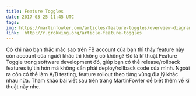 ```yaml
---
title: Feature Toggles
date: 2017-03-25 11:45 UTC
tags:
img: https://martinfowler.com/articles/feature-toggles/overview-diagram.png
link:  http://r.grokking.org/article-feature-toggles
---
```


Có khi nào bạn thắc mắc sao trên FB account của bạn thì thấy feature này còn account của người khác thì không có không?
Đó là kĩ thuật Feature Toggle trong software development đó, giúp bạn có thể release/rollback features tự tin hơn mà không cần phải deploy/rollback code của mình. Ngoài ra còn có thể làm A/B testing, feature rollout theo từng vùng địa lý khác nhau nữa.
Tham khảo bài viết sau trên trang MartinFowler để biết thêm về kĩ thuật này nhe.